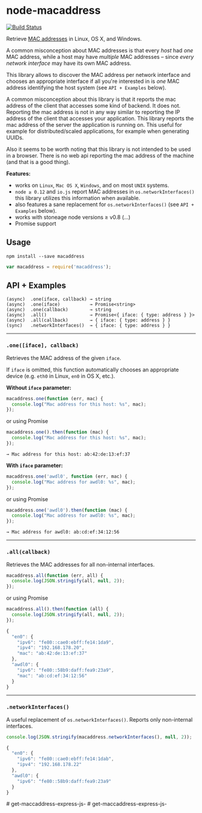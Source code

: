 node-macaddress
===============

[![Build Status](https://travis-ci.org/scravy/node-macaddress.svg?branch=master)](https://travis-ci.org/scravy/node-macaddress)

Retrieve [MAC addresses](https://en.wikipedia.org/wiki/MAC_address) in Linux, OS X, and Windows.

A common misconception about MAC addresses is that every *host* had *one* MAC address,
while a host may have *multiple* MAC addresses – since *every network interface* may
have its own MAC address.

This library allows to discover the MAC address per network interface and chooses
an appropriate interface if all you're interested in is *one* MAC address identifying
the host system (see `API + Examples` below).

A common misconception about this library is that it reports the mac address of the client that accesses some kind of backend. It does not. Reporting the mac address is not in any way similar to reporting the IP address of the client that accesses your application. This library reports the mac address of the server the application is running on. This useful for example for distributed/scaled applications, for example when generating UUIDs.

Also it seems to be worth noting that this library is not intended to be used in a browser. There is no web api reporting the mac address of the machine (and that is a good thing).

**Features:**

+ works on `Linux`, `Mac OS X`, `Windows`, and on most `UNIX` systems.
+ `node ≥ 0.12` and `io.js` report MAC addresses in `os.networkInterfaces()`
  this library utilizes this information when available.
+ also features a sane replacement for `os.networkInterfaces()`
  (see `API + Examples` below).
+ works with stoneage node versions ≥ v0.8 (...)
+ Promise support

Usage
-----

```
npm install --save macaddress
```

```JavaScript
var macaddress = require('macaddress');
```

API + Examples
--------------

    (async)  .one(iface, callback) → string
    (async)  .one(iface)           → Promise<string>
    (async)  .one(callback)        → string
    (async)  .all()                → Promise<{ iface: { type: address } }>
    (async)  .all(callback)        → { iface: { type: address } }
    (sync)   .networkInterfaces()  → { iface: { type: address } }

---

### `.one([iface], callback)`

Retrieves the MAC address of the given `iface`.

If `iface` is omitted, this function automatically chooses an
appropriate device (e.g. `eth0` in Linux, `en0` in OS X, etc.).

**Without `iface` parameter:**

```JavaScript
macaddress.one(function (err, mac) {
  console.log("Mac address for this host: %s", mac);  
});
```

or using Promise

```JavaScript
macaddress.one().then(function (mac) {
  console.log("Mac address for this host: %s", mac);  
});
```

```
→ Mac address for this host: ab:42:de:13:ef:37
```

**With `iface` parameter:**

```JavaScript
macaddress.one('awdl0', function (err, mac) {
  console.log("Mac address for awdl0: %s", mac);  
});
```
or using Promise

```JavaScript
macaddress.one('awdl0').then(function (mac) {
  console.log("Mac address for awdl0: %s", mac);  
});
```

```
→ Mac address for awdl0: ab:cd:ef:34:12:56
```

---

### `.all(callback)`

Retrieves the MAC addresses for all non-internal interfaces.

```JavaScript
macaddress.all(function (err, all) {
  console.log(JSON.stringify(all, null, 2));
});
```
or using Promise

```JavaScript
macaddress.all().then(function (all) {
  console.log(JSON.stringify(all, null, 2));
});
```

```JavaScript
{
  "en0": {
    "ipv6": "fe80::cae0:ebff:fe14:1da9",
    "ipv4": "192.168.178.20",
    "mac": "ab:42:de:13:ef:37"
  },
  "awdl0": {
    "ipv6": "fe80::58b9:daff:fea9:23a9",
    "mac": "ab:cd:ef:34:12:56"
  }
}
```

---

### `.networkInterfaces()`

A useful replacement of `os.networkInterfaces()`. Reports only non-internal interfaces.

```JavaScript
console.log(JSON.stringify(macaddress.networkInterfaces(), null, 2));
```

```JavaScript
{
  "en0": {
    "ipv6": "fe80::cae0:ebff:fe14:1dab",
    "ipv4": "192.168.178.22"
  },
  "awdl0": {
    "ipv6": "fe80::58b9:daff:fea9:23a9"
  }
}
```

#   g e t - m a c c a d d r e s s - e x p r e s s - j s -  
 # get-maccaddress-express-js-
